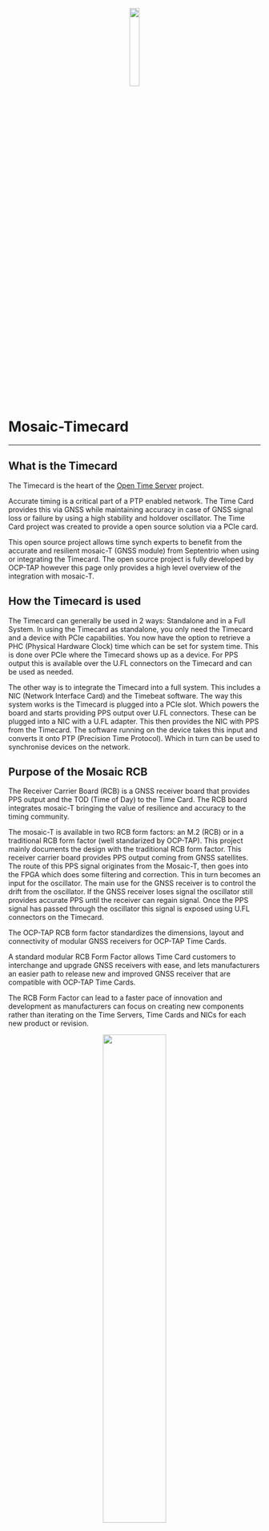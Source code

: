 <p align="center">
  <img width="20%" src="Assets/Septentrio.jpg">
</p>

# Mosaic-Timecard

<!-- 

- AIM+
- IONO+
- Accuracy with AtomiChron
- Multi-constellations, multi-band
- Purpose of Timecard & RCB
- Connectors on the board

-->

---
## What is the Timecard
The Timecard is the heart of the [Open Time Server](https://github.com/opencomputeproject/Time-Appliance-Project/tree/master/Open-Time-Server/) project.

Accurate timing is a critical part of a PTP enabled network. 
The Time Card provides this via GNSS while maintaining accuracy in case of GNSS signal loss or failure by using a high stability and holdover oscillator.
The Time Card project was created to provide a open source solution via a PCIe card.

This open source project allows time synch experts to benefit from the accurate and resilient mosaic-T (GNSS module) from Septentrio when using or integrating the Timecard.
The open source project is fully developed by OCP-TAP however this page only provides a high level overview of the integration with mosaic-T.

## How the Timecard is used
The Timecard can generally be used in 2 ways: Standalone and in a Full System.
In using the Timecard as standalone, you only need the Timecard and a device
with PCIe capabilities. 
You now have the option to retrieve a PHC (Physical Hardware Clock) time which can be set for system time.
This is done over PCIe where the Timecard shows up as a device.
For PPS output this is available over the U.FL connectors on the Timecard and can be used as needed.
 
The other way is to integrate the Timecard into a full system.
This includes a NIC (Network Interface Card) and the Timebeat software.
The way this system works is the Timecard is plugged into a PCIe slot.
Which powers the board and starts providing PPS output over U.FL connectors.
These can be plugged into a NIC with a U.FL adapter. 
This then provides the NIC with PPS from the Timecard. 
The software running on the device takes this input and converts it onto PTP (Precision Time Protocol). 
Which in turn can be used to synchronise devices on the network.

## Purpose of the Mosaic RCB
The Receiver Carrier Board (RCB) is a GNSS receiver board that provides PPS output and the TOD (Time of Day) to
the Time Card. The RCB board integrates mosaic-T bringing the value of resilience and accuracy to the timing community.

The mosaic-T is available in two RCB form factors: an M.2 (RCB) or in a traditional RCB form factor (well standarized by OCP-TAP).
This project mainly documents the design with the traditional RCB form factor.
This receiver carrier board provides PPS output coming from GNSS satellites. 
The route of this PPS signal originates from the Mosaic-T, then goes into the FPGA which does some filtering and correction.
This in turn becomes an input for the oscillator. 
The main use for the GNSS receiver is to control the drift from the oscillator. 
If the GNSS receiver loses signal the oscillator still provides accurate PPS until the receiver can regain signal.
Once the PPS signal has passed through the oscillator this signal is exposed using U.FL
connectors on the Timecard.

The OCP-TAP RCB form factor standardizes the dimensions, layout and connectivity of modular GNSS
receivers for OCP-TAP Time Cards.

A standard modular RCB Form Factor allows Time Card customers to interchange and upgrade GNSS
receivers with ease, and lets manufacturers an easier path to release new and improved GNSS receiver
that are compatible with OCP-TAP Time Cards.

The RCB Form Factor can lead to a faster pace of innovation and development as manufacturers can
focus on creating new components rather than iterating on the Time Servers, Time Cards and NICs for
each new product or revision.

<p align="center">
  <img width="50%" src="Assets/RCB_timecard.jpg">
</p>

### What is the mosaic module?
#### mosaic-T
<p align="center">
  <img width="50%" src="Assets/mosaic-T.png">
</p>

<a href="https://www.septentrio.com/en/products/gps/gnss-receiver-modules/mosaic-t">Septentrio's mosaic-T</a>, multi-band, multi-constellation GNSS timing receiver design specifically for providing the highest security and availability for mission critical infrastructure and other resilient timing applications.
The mosaic-T is a low power surface mount module with a wide array of interfaces and dedicated timing inputs for time and frequency synchronization. It offers superior availability by tracking all Global Navigation Satellite System constellations (GNSS) and their current and future signals.
With unique built-in AIM+ technology for anti-jamming, anti-spoofing, interference mitigation Septentrio offers a highly resilient and precise timing receiver in a very small form factor.
With optional AtomiChronTMservices, mosaic-T is providing 4 constellation NMA for superior anti-spoofing and precise timing reaching sub nanosecond precision.

<p align="center">
  <img width="50%" src="Assets/RCB_mosaic.jpg">
</p>

### mosaic-T Resilience
The mosaic-T features AIM+ Advanced Interference Monitoring and Mitigation, offering built-in protection against intentional and unintentional jamming and spoofing using a sophisticated system of sampling and mitigation mechanisms. The stationary nature of critical infrastructure makes it vulnerable to jamming or even to spoofing attacks. Jamming occurs when GPS signals are overpowered by illegal devices called “jammers”, which could for example be used in passing by vehicles to avoid road tolling. Spoofing is a malicious form of jamming where an attacker sends fake signals into the receivers. AIM+ offers protection against both jamming and spoofing for robust and resilient timing in any environment.

You can find more information on Septentrio's resilience values here <a href="https://www.septentrio.com/en/learn-more/advanced-positioning-technology/aim-resilient-and-secure-gnss/gps-receivers">Septentrio Resilience</a>

### AtomiChron service
The mosaic-T is one of the most resilients modules by itself however in addition it also supports <a href="https://web.septentrio.com/Fg-Atomichron">Fugro AtomiChron™ service</a> - a global, real-time, precise clock synchronization and authentication service for the most critical applications that require resilient, accurate and reliable time and frequency.  

Numerous sectors and critical infrastructure rely on resilient and highly accurate time synchronisation, including data centers, finance, energy, and telecommunications. This innovative technology eliminates time drift caused by clocks counting time at slightly different rates and provides extreme stability that surpasses current precision frequency standards.

With up to sub-nanosecond accuracy, Fugro AtomiChron™ includes Navigation Message Authentication (NMA), ensuring reception of genuine GNSS signals and time synchronisation improvements. Integrated anti-spoofing detection further prevents interference with GNSS timing signals providing accuracy, authentication, validity and security for end-users.

You can find more information about ATomiChron service here <a href="https://web.septentrio.com/Fg-Atomichron">https://web.septentrio.com/Fg-Atomichron</a>

#### Other mosaic versions
Any <a href="https://web.septentrio.com/GH-SSN-modules c">other mosaic pin compatible products</a> could also be used on this design, however you would need to take into consideration the functions or pins which would need to exposed and then modify the design for your own project. Surely feel free to spin of the project and refer to this one should you make other open source designs based on this open source project.

### Who is Septentrio?
<img src="Assets/Septentrio.jpg" width="30%">
Septentrio designs, manufactures and sells high-precision, multi-frequency, multi-constellation GPS/GNSS equipment for use in demanding applications. Septentrio products are used in a wide variety of industries including marine, construction, precision agriculture, logistics, machine control, rail, automotive, survey and mapping, geographic information systems (GIS), unmanned aerial vehicles (UAVs) and scientific. Septentrio receivers deliver consistently accurate and precise GNSS positioning scalable to centimeter-level and designed to perform solidly in the most challenging environments. Septentrio receivers are available as OEM boards, housed receivers and smart antennas.

The technology offers high accuracy and reliability thanks to GNSS+ algorithms as well as <a href="https://www.septentrio.com/en/advanced-interference-monitoring-mitigation-aim">Septentrio's Advanced Interference Monitoring and Mitigation (AIM+)</a> which protects against RF interference (jamming) and spoofing.

For more information about Septentrio products go to <https://www.septentrio.com/>.

---
### How to produce the Timecard and Mosaic RCB
[Production](Production.md)  

### How to configure the Timecard and Mosaic
[Configuration](Configuration.md)  

### How to use the Timecard
[Application](Application.md)
